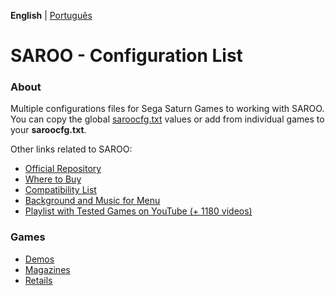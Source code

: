 **English** | [Português](pt-br.md)

# SAROO - Configuration List

### About

Multiple configurations files for Sega Saturn Games to working with SAROO. You can copy the global [saroocfg.txt](./saroocfg.txt) values or add from individual games to your **saroocfg.txt**.

Other links related to SAROO:

- [Official Repository](https://github.com/tpunix/SAROO)
- [Where to Buy](https://github.com/williamdsw/saroo-compatibility-list/Info/Buy/README.md)
- [Compatibility List](https://github.com/williamdsw/saroo-compatibility-list)
- [Background and Music for Menu](https://github.com/williamdsw/saroo-backgrounds)
- [Playlist with Tested Games on YouTube (+ 1180 videos)](https://www.youtube.com/playlist?list=PLmsMlzwbRlgLngxWI9ZzPK44Gix1Ek-ZO)

### Games

<!-- - [Betas](Sections/Betas/en-us/README.md) -->
<!-- - [Compilations](Sections/Compilations/en-us/README.md) -->

- [Demos](Sections/Demos/en-us/README.md)
  <!-- - [Homebrews](Sections/Homebrews/README.md) -->
- [Magazines](Sections/Magazines/README.md)
- [Retails](Sections/Retails/en-us/README.md)
<!-- - [Romhacks](Sections/Romhacks/README.md) -->
